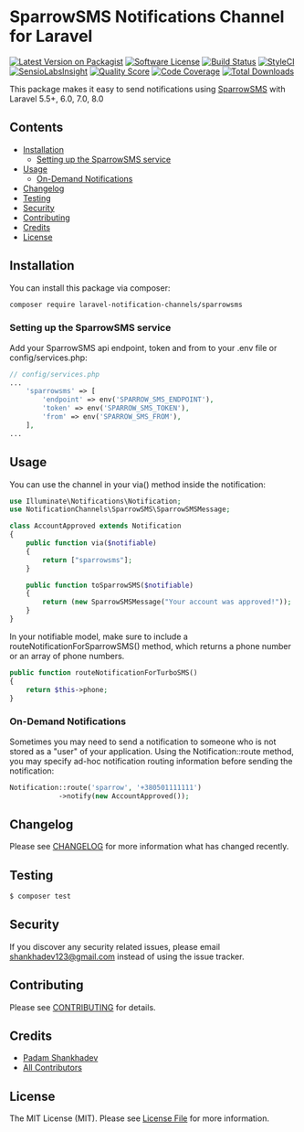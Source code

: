 # SparrowSMS Notifications Channel for Laravel

[![Latest Version on Packagist](https://img.shields.io/packagist/v/laravel-notification-channels/sparrowsms.svg?style=flat-square)](https://packagist.org/packages/laravel-notification-channels/sparrowsms)
[![Software License](https://img.shields.io/badge/license-MIT-brightgreen.svg?style=flat-square)](LICENSE.md)
[![Build Status](https://img.shields.io/travis/laravel-notification-channels/sparrowsms/master.svg?style=flat-square)](https://travis-ci.org/laravel-notification-channels/sparrowsms)
[![StyleCI](https://styleci.io/repos/:style_ci_id/shield)](https://styleci.io/repos/:style_ci_id)
[![SensioLabsInsight](https://img.shields.io/sensiolabs/i/:sensio_labs_id.svg?style=flat-square)](https://insight.sensiolabs.com/projects/:sensio_labs_id)
[![Quality Score](https://img.shields.io/scrutinizer/g/laravel-notification-channels/sparrowsms.svg?style=flat-square)](https://scrutinizer-ci.com/g/laravel-notification-channels/sparrowsms)
[![Code Coverage](https://img.shields.io/scrutinizer/coverage/g/laravel-notification-channels/sparrowsms/master.svg?style=flat-square)](https://scrutinizer-ci.com/g/laravel-notification-channels/sparrowsms/?branch=master)
[![Total Downloads](https://img.shields.io/packagist/dt/laravel-notification-channels/sparrowsms.svg?style=flat-square)](https://packagist.org/packages/laravel-notification-channels/sparrowsms)

This package makes it easy to send notifications using [SparrowSMS](https://sparrowsms.com/) with Laravel 5.5+, 6.0, 7.0, 8.0


## Contents

- [Installation](#installation)
	- [Setting up the SparrowSMS service](#setting-up-the-SparrowSMS-service)
- [Usage](#usage)
	- [ On-Demand Notifications](#on-demand-notifications)
- [Changelog](#changelog)
- [Testing](#testing)
- [Security](#security)
- [Contributing](#contributing)
- [Credits](#credits)
- [License](#license)


## Installation

You can install this package via composer:
``` bash
composer require laravel-notification-channels/sparrowsms
```

### Setting up the SparrowSMS service

Add your SparrowSMS api endpoint, token and from to your .env file or config/services.php:

```php
// config/services.php
...
    'sparrowsms' => [
        'endpoint' => env('SPARROW_SMS_ENDPOINT'),
        'token' => env('SPARROW_SMS_TOKEN'),
        'from' => env('SPARROW_SMS_FROM'),
    ],
...
```

## Usage

You can use the channel in your via() method inside the notification:

```php
use Illuminate\Notifications\Notification;
use NotificationChannels\SparrowSMS\SparrowSMSMessage;

class AccountApproved extends Notification
{
    public function via($notifiable)
    {
        return ["sparrowsms"];
    }

    public function toSparrowSMS($notifiable)
    {
        return (new SparrowSMSMessage("Your account was approved!"));       
    }
}
```

In your notifiable model, make sure to include a routeNotificationForSparrowSMS() method, which returns a phone number or an array of phone numbers.

```php
public function routeNotificationForTurboSMS()
{
    return $this->phone;
}
```

### On-Demand Notifications
Sometimes you may need to send a notification to someone who is not stored as a "user" of your application. Using the Notification::route method, you may specify ad-hoc notification routing information before sending the notification:

```php
Notification::route('sparrow', '+380501111111')                      
            ->notify(new AccountApproved());
```

## Changelog

Please see [CHANGELOG](CHANGELOG.md) for more information what has changed recently.

## Testing

``` bash
$ composer test
```

## Security

If you discover any security related issues, please email shankhadev123@gmail.com instead of using the issue tracker.

## Contributing

Please see [CONTRIBUTING](CONTRIBUTING.md) for details.

## Credits

- [Padam Shankhadev](https://github.com/shankhadevpadam)
- [All Contributors](../../contributors)

## License

The MIT License (MIT). Please see [License File](LICENSE.md) for more information.
